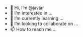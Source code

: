 - 👋 Hi, I’m @javjar
- 👀 I’m interested in ...
- 🌱 I’m currently learning ...
- 💞️ I’m looking to collaborate on ...
- 📫 How to reach me ...

<!---
javjar/javjar is a ✨ special ✨ repository because its `README.md` (this file) appears on your GitHub profile.
You can click the Preview link to take a look at your changes.
--->

